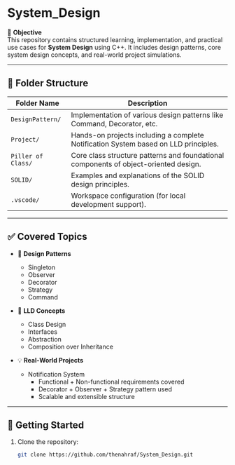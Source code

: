 # System_Design

🎯 **Objective**  
This repository contains structured learning, implementation, and practical use cases for **System Design** using C++. It includes design patterns, core system design concepts, and real-world project simulations.

---

## 📁 Folder Structure

| Folder Name        | Description |
|--------------------|-------------|
| `DesignPattern/`   | Implementation of various design patterns like Command, Decorator, etc. |
| `Project/`         | Hands-on projects including a complete Notification System based on LLD principles. |
| `Piller of Class/` | Core class structure patterns and foundational components of object-oriented design. |
| `SOLID/`           | Examples and explanations of the SOLID design principles. |
| `.vscode/`         | Workspace configuration (for local development support). |

---

## ✅ Covered Topics

- 🎯 **Design Patterns**
  - Singleton
  - Observer
  - Decorator
  - Strategy
  - Command

- 🧱 **LLD Concepts**
  - Class Design
  - Interfaces
  - Abstraction
  - Composition over Inheritance

- 💡 **Real-World Projects**
  - Notification System
    - Functional + Non-functional requirements covered
    - Decorator + Observer + Strategy pattern used
    - Scalable and extensible structure

---

## 🚀 Getting Started

1. Clone the repository:
   ```bash
   git clone https://github.com/thenahraf/System_Design.git
